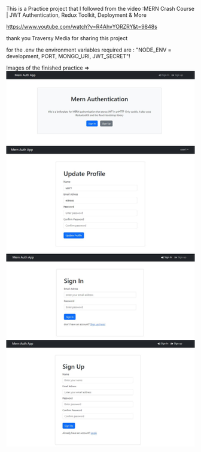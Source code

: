 This is a Practice project that I followed from the
video :MERN Crash Course | JWT Authentication, Redux Toolkit, Deployment & More

https://www.youtube.com/watch?v=R4AhvYORZRY&t=9848s

thank you Traversy Media for sharing this project

for the .env
the environment variables required are :
"NODE_ENV = development, PORT, MONGO_URI, JWT_SECRET"!

Images of the finished practice =>
![Alt text](Mern-Auth-Practice-homePage.JPG)
![Alt text](Mern-Auth-Practice-ProfilePage.JPG)
![Alt text](Mern-Auth-Practice-SignInPage.JPG)
![Alt text](Mern-Auth-Practice-SignUPPage.JPG)

